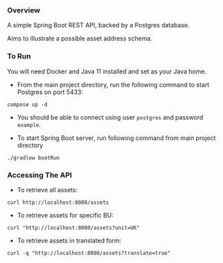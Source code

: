 ### Overview

A simple Spring Boot REST API, backed by a Postgres database.

Aims to illustrate a possible asset address schema.

### To Run

You will need Docker and Java 11 installed and set as your Java home. 

* From the main project directory, run the following command to start Postgres on port 5433:

`compose up -d`

* You should be able to connect using user ```postgres``` and password ```example```.

* To start Spring Boot server, run following command from main project directory

```./gradlew bootRun```

### Accessing The API

* To retrieve all assets:

```curl http://localhost:8080/assets```

* To retrieve assets for specific BU:

```curl "http://localhost:8080/assets?unit=UK"```

* To retrieve assets in translated form:

```curl -q "http://localhost:8080/assets?translate=true"```


